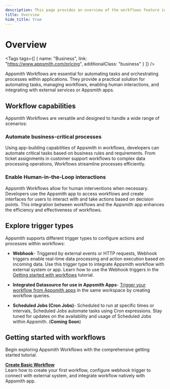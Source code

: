 ```yaml
---
description: This page provides an overview of the workflows feature in Appsmith, detailing its key components and functionality.
title: Overview
hide_title: true
---
```

<!-- vale off -->

<div className="tag-wrapper">
 <h1>Overview </h1>

<Tags
tags={[
{ name: "Business", link: "https://www.appsmith.com/pricing", additionalClass: "business" }
]}
/>

</div>

<!-- vale on -->

Appsmith Workflows are essential for automating tasks and orchestrating processes within applications. They provide a practical solution for automating tasks, managing workflows, enabling human interactions, and integrating with external services or Appsmith apps.

## Workflow capabilities

Appsmith Workflows are versatile and designed to handle a wide range of scenarios:

### Automate business-critical processes

Using app-building capabilities of Appsmith in workflows, developers can automate critical tasks based on business rules and requirements. From ticket assignments in customer support workflows to complex data processing operations, Workflows streamline processes efficiently.

### Enable Human-in-the-Loop interactions

Appsmith Workflows allow for human interventions when necessary. Developers use the Appsmith app to access workflows and create interfaces for users to interact with and take actions based on decision points. This integration between workflows and the Appsmith app enhances the efficiency and effectiveness of workflows.

## Explore trigger types

Appsmith supports different trigger types to configure actions and processes within workflows:

- **Webhook**- Triggered by external events or HTTP requests, Webhook triggers enable real-time data processing and action execution based on incoming data. Use this trigger type to integrate Appsmith workflow with external system or app. Learn how to use the Webhook triggers in the [Getting started with workflows](/workflows/tutorials/create-workflow) tutorial.
  
- **Integrated Datasource for use in Appsmith Apps**- [Trigger your workflow from Appsmith apps](/workflows/how-to-guides/trigger-workflow-from-appsmith-app) in the same workspace by creating workflow queries.

- **Scheduled Jobs (Cron Jobs)**- Scheduled to run at specific times or intervals, Scheduled Jobs automate tasks using Cron expressions. Stay tuned for updates on the availability and usage of Scheduled Jobs within Appsmith. (**Coming Soon**)

## Getting started with workflows

Begin exploring Appsmith Workflows with the comprehensive getting started tutorial. 

<div className="containerGridSampleApp">
   <div className="containerColumnSampleApp columnGrid column-one">
    <div className="containerCol">
      </div> 
      <b><a href="/workflows/tutorials/create-workflow">Create Basic Workflow</a></b>
      <div className="containerDescription">
        Learn how to create your first workflow, configure webhook trigger to connect with external system, and integrate workflow natively with Appsmith app.
      </div>
   </div>
   <div className="columnGrid column-two" style={{margin: "10px"}}>
   </div>
</div>

